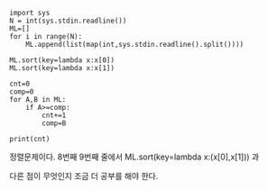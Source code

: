 ```
import sys
N = int(sys.stdin.readline())
ML=[]
for i in range(N):
    ML.append(list(map(int,sys.stdin.readline().split())))
    
ML.sort(key=lambda x:x[0])
ML.sort(key=lambda x:x[1])

cnt=0
comp=0
for A,B in ML:
    if A>=comp:
        cnt+=1
        comp=B
        
print(cnt)
```

정렬문제이다. 8번째 9번째 줄에서 ML.sort(key=lambda x:(x[0],x[1])) 과

다른 점이 무엇인지 조금 더 공부를 해야 한다. 

